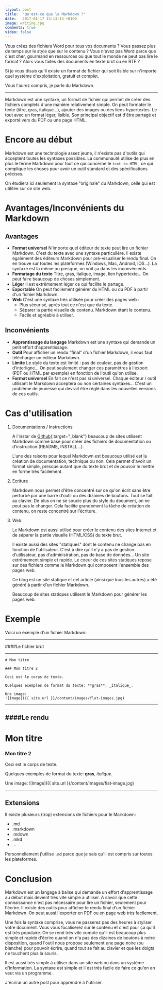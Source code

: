 ```yaml
---
layout: post
title:  "Qu'est-ce que le Markdown ?"
date:   2017-01-17 13:13:14 +0100
image: writing.jpg
comments: true
video: false
---
```


Vous créez des fichiers Word pour tous vos documents ? Vous passez plus de temps sur le style que sur le contenu ? Vous n'avez pas Word parce que c'est cher, gourmand en ressources ou que tout le monde ne peut pas lire le format ? Alors vous faites des documents en texte brut ou en RTF ?

Si je vous disais qu'il existe un format de fichier qui soit lisible sur n'importe quel système d'exploitation, gratuit et complet.

Vous l'aurez compris, je parle du Markdown.

* * *

Markdown est une syntaxe, un format de fichier qui permet de créer des fichiers complets d'une manière relativement simple. On peut formater le texte (titre, gras, italique...), ajouter des images ou des liens hypertextes. Le tout avec un format léger, lisible. Son principal objectif est d'être partagé et exporté vers du PDF ou une page HTML.

# Encore au début 

Markdown est une technologie assez jeune, il n'existe pas d'outils qui acceptent toutes les syntaxes possibles. La communauté utilise de plus en plus le terme Markdown pour tout ce qui concerne le `text-to-HTML`, ce qui complique les choses pour avoir un outil standard et des spécifications précises.

On étudiera ici seulement la syntaxe "originale" du Markdown, celle qui est utilitée sur ce site web.


# Avantages/Inconvénients du Markdown

## Avantages

- **Format universel** N'importe quel éditeur de texte peut lire un fichier Markdown. C'est du texte avec une syntaxe particulière. Il existe également des éditeurs Markdown pour pré-visualiser le rendu final. On en trouve sur toutes les plateformes (Windows, Mac, Android, iOS...). La syntaxe est la même ou presque, on voit ça dans les inconvénients.
- **Formatage du texte** Titre, gras, italique, image, lien hypertexte... On peut faire beaucoup de choses simplement.
- **Léger** Il est extrêmement léger ce qui facilite le partage.
- **Exportable** On peut facilement générer du HTML ou du PDF à partir d'un fichier Markdown.
- **Web** C'est une syntaxe très utilisée pour créer des pages web :
   - Plus sécurisé, après tout ce n'est que du texte.
   - Séparer la partie visuelle du contenu. Markdown étant le contenu.
   - Facile et agréable à utiliser.


## Inconvénients

- **Apprentissage du langage** Markdown est une syntaxe qui demande un petit effort d'apprentissage.
- **Outil** Pour afficher un rendu "final" d'un fichier Markdown, il vous faut télécharger un éditeur Markdown.
- **Limite** Le style du texte est limité : pas de couleur, pas de gestion d'interligne... On peut seulement changer ces paramètres à l'export (PDF ou HTML par exemple) en fonction de l'outil qu'on utilise.
- **Format universel** En fait ce n'est pas si universel. Chaque éditeur / outil utilisant le Markdown acceptera ou non certaines syntaxes... C'est un problème de jeunesse qui devrait être réglé dans les nouvelles versions de ces outils.

# Cas d'utilisation

1. Documentations / Instructions

    A l'instar de [Github](https://github.com/){:target="_blank"}  beaucoup de sites utilisent Markdown comme base pour créer des fichiers de documentation ou d'instruction (README, INSTALL...).
   
   L'une des raisons pour lequel Markdown est beaucoup utilisé est la création de documentation, technique ou non. Cela permet d'avoir un format simple, presque autant que du texte brut et de pouvoir le mettre en forme très facilement.

1. Ecriture
 
   Markdown nous permet d'être concentré sur ce qu'on écrit sans être perturbé par une barre d'outil ou des dizaines de boutons. Tout se fait au clavier. De plus on ne se soucie plus du style du document, on ne peut pas le changer. Cela facilite grandement la tâche de création de contenu, on reste concentré sur l'écriture.

1. Web

   Le Markdown est aussi utilisé pour créer le contenu des sites Internet et de séparer la partie visuelle (HTML/CSS) du texte brut.
   
   Il existe aussi des sites "statiques" dont le contenu ne change pas en fonction de l'utilisateur. C'est à dire qu'il n'y a pas de gestion d'utilisateur, pas d'administration, pas de base de données... Un site extrêmement simple et rapide. Le coeur de ces sites statiques repose sur des fichiers comme le Markdown qui composent l'ensemble des pages web.

   Ce blog est un site statique et cet article (ainsi que tous les autres) a été généré à partir d'un fichier Markdown.
   
   Beaucoup de sites statiques utilisent le Markdown pour générer les pages web.


# Exemple

Voici un exemple d'un fichier Markdown:

---

####Le fichier brut

---

    # Mon titre

    ### Mon titre 2

    Ceci est le corps de texte.

    Quelques exemples de format du texte: **gras**, _italique_.

    Une image:
    ![Image]({{ site.url }}/content/images/flat-images.jpg)

---

####Le rendu
---

# Mon titre

### Mon titre 2

Ceci est le corps de texte.

Quelques exemples de format du texte: **gras**, _italique_.

Une image:
![Image]({{ site.url }}/content/images/flat-image.jpg)


---

## Extensions

Il existe plusieurs (trop) extensions de fichiers pour le Markdown:

- .md
- .markdown
- .mdown
- .mkd
- ...

Personnellement j'utilise `.md` parce que je sais qu'il est compris sur toutes les plateformes.


# Conclusion

Markdown est un langage à balise qui demande un effort d'apprentissage au début mais devient très vite simple à utiliser. A savoir que cette connaissance n'est pas nécessaire pour lire un fichier, seulement pour l'écrire. Il existe des outils pour afficher le rendu final d'un fichier Markdown. On peut aussi l'exporter en PDF ou en page web très facilement.

Une fois la syntaxe comprise, vous ne passerez pas des heures à styliser votre document. Vous vous focaliserez sur le contenu et c'est pour ça qu'il est très populaire. On se rend très vite compte qu'il est beaucoup plus simple et rapide d'écrire quand on n'a pas des dizaines de boutons à notre disposition, quand l'outil nous propose seulement une page noire  (ou blanche) pour pouvoir écrire, quand tout se fait au clavier et que les doigts ne touchent plus la souris.

Il est aussi très simple à utiliser dans un site web ou dans un système d'information. La syntaxe est simple et il est très facile de faire ce qu'on en veut via un programme.

J'écrirai un autre post pour apprendre à l'utiliser.